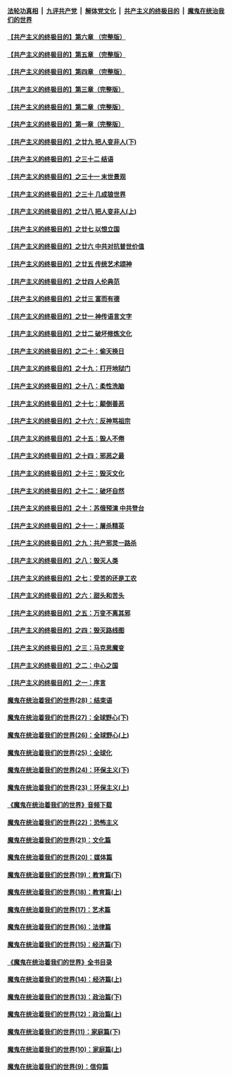 ####  [法轮功真相](../../../../basic/blob/master/README.md?t=04121031) &nbsp;|&nbsp; [九评共产党](../../../../9ping.md/blob/master/README.md?t=04121031) &nbsp;|&nbsp; [解体党文化](../../../../jtdwh.md/blob/master/README.md?t=04121031)  &nbsp;|&nbsp; [共产主义的终极目的](../../../../gczydzjmd.md/blob/master/README.md?t=04121031) &nbsp;|&nbsp; [魔鬼在统治我们的世界](../../../../mgztzwmdsj.md/blob/master/README.md?t=04121031) 

#### [【共产主义的终极目的】第六章 （完整版）](../pages/nsc422/n11428913.md?t=04121031) 

#### [【共产主义的终极目的】第五章 （完整版）](../pages/nsc422/n11428912.md?t=04121031) 

#### [【共产主义的终极目的】第四章 （完整版）](../pages/nsc422/n11428907.md?t=04121031) 

#### [【共产主义的终极目的】第三章（完整版）](../pages/nsc422/n11428848.md?t=04121031) 

#### [【共产主义的终极目的】第二章（完整版）](../pages/nsc422/n11428831.md?t=04121031) 

#### [【共产主义的终极目的】第一章（完整版）](../pages/nsc422/n11417651.md?t=04121031) 

#### [【共产主义的终极目的】之廿九 把人变非人(下)](../pages/nsc422/n11344140.md?t=04121031) 

#### [【共产主义的终极目的】之三十二 结语](../pages/nsc422/n11360535.md?t=04121031) 

#### [【共产主义的终极目的】之三十一 末世景观](../pages/nsc422/n11351129.md?t=04121031) 

#### [【共产主义的终极目的】之三十 几成狼世界](../pages/nsc422/n11348280.md?t=04121031) 

#### [【共产主义的终极目的】之廿八 把人变非人(上)](../pages/nsc422/n11340492.md?t=04121031) 

#### [【共产主义的终极目的】之廿七 以恨立国](../pages/nsc422/n11336944.md?t=04121031) 

#### [【共产主义的终极目的】之廿六 中共对抗普世价值](../pages/nsc422/n11324785.md?t=04121031) 

#### [【共产主义的终极目的】之廿五 传统艺术颂神](../pages/nsc422/n11296396.md?t=04121031) 

#### [【共产主义的终极目的】之廿四 人伦典范](../pages/nsc422/n11296397.md?t=04121031) 

#### [【共产主义的终极目的】之廿三 富而有德](../pages/nsc422/n11283598.md?t=04121031) 

#### [【共产主义的终极目的】之廿一 神传语言文字](../pages/nsc422/n11263265.md?t=04121031) 

#### [【共产主义的终极目的】之廿二 破坏修炼文化](../pages/nsc422/n11245728.md?t=04121031) 

#### [【共产主义的终极目的】之二十：偷天换日](../pages/nsc422/n11238846.md?t=04121031) 

#### [【共产主义的终极目的】之十九：打开地狱门](../pages/nsc422/n11206376.md?t=04121031) 

#### [【共产主义的终极目的】之十八：柔性洗脑](../pages/nsc422/n11199994.md?t=04121031) 

#### [【共产主义的终极目的】之十七：颠倒善恶](../pages/nsc422/n11179782.md?t=04121031) 

#### [【共产主义的终极目的】之十六：反神骂祖宗](../pages/nsc422/n11166798.md?t=04121031) 

#### [【共产主义的终极目的】之十五：毁人不倦](../pages/nsc422/n11166792.md?t=04121031) 

#### [【共产主义的终极目的】之十四：邪恶之最](../pages/nsc422/n11150249.md?t=04121031) 

#### [【共产主义的终极目的】之十三：毁灭文化](../pages/nsc422/n11135227.md?t=04121031) 

#### [【共产主义的终极目的】之十二：破坏自然](../pages/nsc422/n11135214.md?t=04121031) 

#### [【共产主义的终极目的】之十：苏俄预演 中共登台](../pages/nsc422/n11118424.md?t=04121031) 

#### [【共产主义的终极目的】之十一：屠杀精英](../pages/nsc422/n11118442.md?t=04121031) 

#### [【共产主义的终极目的】之九：共产邪灵一路杀](../pages/nsc422/n11114139.md?t=04121031) 

#### [【共产主义的终极目的】之八：毁灭人类](../pages/nsc422/n11108503.md?t=04121031) 

#### [【共产主义的终极目的】之七：受苦的还是工农](../pages/nsc422/n11101809.md?t=04121031) 

#### [【共产主义的终极目的】之六：甜头和苦头](../pages/nsc422/n11096971.md?t=04121031) 

#### [【共产主义的终极目的】之五：万变不离其邪](../pages/nsc422/n11091285.md?t=04121031) 

#### [【共产主义的终极目的】之四：毁灭路线图](../pages/nsc422/n11086284.md?t=04121031) 

#### [【共产主义的终极目的】之三：马克思魔变](../pages/nsc422/n11061941.md?t=04121031) 

#### [【共产主义的终极目的】之二：中心之国](../pages/nsc422/n11047728.md?t=04121031) 

#### [【共产主义的终极目的】之一：序言](../pages/nsc422/n11086077.md?t=04121031) 

#### [魔鬼在统治着我们的世界(28)：结束语](../pages/nsc422/n10936246.md?t=04121031) 

#### [魔鬼在统治着我们的世界(27)：全球野心(下)](../pages/nsc422/n10928319.md?t=04121031) 

#### [魔鬼在统治着我们的世界(26)：全球野心(上)](../pages/nsc422/n10900318.md?t=04121031) 

#### [魔鬼在统治着我们的世界(25)：全球化](../pages/nsc422/n10788205.md?t=04121031) 

#### [魔鬼在统治着我们的世界(24)：环保主义(下)](../pages/nsc422/n10695307.md?t=04121031) 

#### [魔鬼在统治着我们的世界(23)：环保主义(上)](../pages/nsc422/n10688613.md?t=04121031) 

#### [《魔鬼在统治着我们的世界》音频下载](../pages/nsc422/n10635553.md?t=04121031) 

#### [魔鬼在统治着我们的世界(22)：恐怖主义](../pages/nsc422/n10614727.md?t=04121031) 

#### [魔鬼在统治着我们的世界(21)：文化篇](../pages/nsc422/n10597706.md?t=04121031) 

#### [魔鬼在统治着我们的世界(20)：媒体篇](../pages/nsc422/n10586579.md?t=04121031) 

#### [魔鬼在统治着我们的世界(19)：教育篇(下)](../pages/nsc422/n10564808.md?t=04121031) 

#### [魔鬼在统治着我们的世界(18)：教育篇(上)](../pages/nsc422/n10526970.md?t=04121031) 

#### [魔鬼在统治着我们的世界(17)：艺术篇](../pages/nsc422/n10499093.md?t=04121031) 

#### [魔鬼在统治着我们的世界(16)：法律篇](../pages/nsc422/n10485969.md?t=04121031) 

#### [魔鬼在统治着我们的世界(15)：经济篇(下)](../pages/nsc422/n10469975.md?t=04121031) 

#### [《魔鬼在统治着我们的世界》全书目录](../pages/nsc422/n10464261.md?t=04121031) 

#### [魔鬼在统治着我们的世界(14)：经济篇(上)](../pages/nsc422/n10457370.md?t=04121031) 

#### [魔鬼在统治着我们的世界(13)：政治篇(下)](../pages/nsc422/n10448270.md?t=04121031) 

#### [魔鬼在统治着我们的世界(12)：政治篇(上)](../pages/nsc422/n10444576.md?t=04121031) 

#### [魔鬼在统治着我们的世界(11)：家庭篇(下)](../pages/nsc422/n10440961.md?t=04121031) 

#### [魔鬼在统治着我们的世界(10)：家庭篇(上)](../pages/nsc422/n10435448.md?t=04121031) 

#### [魔鬼在统治着我们的世界(9)：信仰篇](../pages/nsc422/n10432159.md?t=04121031) 

